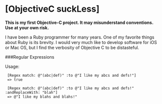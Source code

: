 [ObjectiveC suckLess]
=====================

**This is my first Objective-C project.  It may misunderstand conventions.  Use at your own risk.**

I have been a Ruby programmer for many years.  One of my favorite things about Ruby is its brevity.  I would very much like to develop software for iOS or Mac OS, but I find the verbosity of Objective C to be distasteful.

###Regular Expressions

Usage:

     [Regex match: @"(abc|def)" :to @"I like my abcs and defs!"]
     => true

     [Regex match: @"(abc|def)" :to @"I like my abcs and defs!" :andReplaceWith: "blah"]
     => @"I like my blahs and blahs!"

